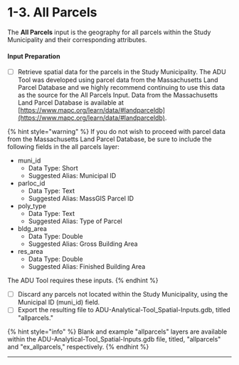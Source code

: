 # 1-3. All Parcels

The **All Parcels** input is the geography for all parcels within the Study Municipality and their corresponding attributes.

#### Input Preparation

* [ ] Retrieve spatial data for the parcels in the Study Municipality. The ADU Tool was developed using parcel data from the Massachusetts Land Parcel Database and we highly recommend continuing to use this data as the source for the All Parcels Input. Data from the Massachusetts Land Parcel Database is available at [https://www.mapc.org/learn/data/#landparceldb](https://www.mapc.org/learn/data/#landparceldb).

{% hint style="warning" %}
If you do not wish to proceed with parcel data from the Massachusetts Land Parcel Database, be sure to include the following fields in the all parcels layer:

* muni\_id
  * Data Type: Short
  * Suggested Alias: Municipal ID
* parloc\_id&#x20;
  * Data Type: Text
  * Suggested Alias: MassGIS Parcel ID
* poly\_type
  * Data Type: Text
  * Suggested Alias: Type of Parcel
* bldg\_area
  * Data Type: Double
  * Suggested Alias: Gross Building Area&#x20;
* res\_area
  * Data Type: Double
  * Suggested Alias: Finished Building Area&#x20;

The ADU Tool requires these inputs.
{% endhint %}

* [ ] Discard any parcels not located within the Study Municipality, using the Municipal ID (muni\_id) field.&#x20;
* [ ] Export the resulting file to ADU-Analytical-Tool\_Spatial-Inputs.gdb, titled "allparcels."

{% hint style="info" %}
Blank and example "allparcels" layers are available within the ADU-Analytical-Tool\_Spatial-Inputs.gdb file, titled, "allparcels" and "ex\_allparcels," respectively.
{% endhint %}



****
